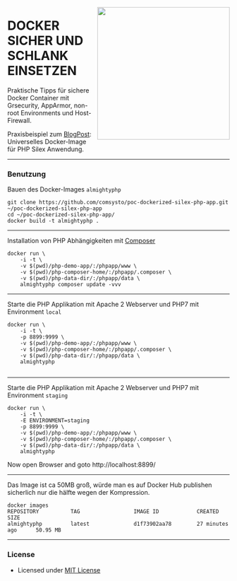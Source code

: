 [<img align="right" src="https://media.comsysto.com/images/2017-01-02-docker/opengraph.png" width="300" />](https://comsysto.com/blog-post/docker-sicher-und-schlank-einsetzen-mit-grsecurity-apparmor-non-root-environments-und-host-firewall-part-1)

# DOCKER SICHER UND <br> SCHLANK EINSETZEN

Praktische Tipps für sichere Docker Container mit Grsecurity, AppArmor, non-root Environments und Host-Firewall.

Praxisbeispiel zum [BlogPost](https://comsysto.com/blog-post/docker-sicher-und-schlank-einsetzen-mit-grsecurity-apparmor-non-root-environments-und-host-firewall-part-1): Universelles Docker-Image für PHP Silex Anwendung.

----

### Benutzung

Bauen des Docker-Images `almightyphp`

```
git clone https://github.com/comsysto/poc-dockerized-silex-php-app.git ~/poc-dockerized-silex-php-app
cd ~/poc-dockerized-silex-php-app/
docker build -t almightyphp .
```

----

Installation von PHP Abhängigkeiten mit [Composer](https://getcomposer.org/)

```
docker run \
    -i -t \
    -v $(pwd)/php-demo-app/:/phpapp/www \
    -v $(pwd)/php-composer-home/:/phpapp/.composer \
    -v $(pwd)/php-data-dir/:/phpapp/data \
    almightyphp composer update -vvv
```

----

Starte die PHP Applikation mit Apache 2 Webserver und PHP7 mit Environment `local`

```
docker run \
    -i -t \
    -p 8899:9999 \
    -v $(pwd)/php-demo-app/:/phpapp/www \
    -v $(pwd)/php-composer-home/:/phpapp/.composer \
    -v $(pwd)/php-data-dir/:/phpapp/data \
    almightyphp
    
```

-----

Starte die PHP Applikation mit Apache 2 Webserver und PHP7 mit Environment `staging`

```
docker run \
    -i -t \
    -E ENVIRONMENT=staging
    -p 8899:9999 \
    -v $(pwd)/php-demo-app/:/phpapp/www \
    -v $(pwd)/php-composer-home/:/phpapp/.composer \
    -v $(pwd)/php-data-dir/:/phpapp/data \
    almightyphp
```

Now open Browser and goto http://localhost:8899/

-----

Das Image ist ca 50MB groß, würde man es auf Docker Hub publishen sicherlich nur die hälfte wegen der Kompression.

```
docker images
REPOSITORY          TAG                 IMAGE ID            CREATED             SIZE
almightyphp         latest              d1f73902aa78        27 minutes ago      50.95 MB
```

----

### License

  * Licensed under [MIT License](./LICENSE.md)
